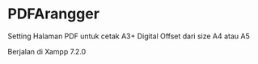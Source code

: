 # PDFArangger

Setting Halaman PDF untuk cetak A3+ Digital Offset dari size A4 atau A5

Berjalan di Xampp 7.2.0
